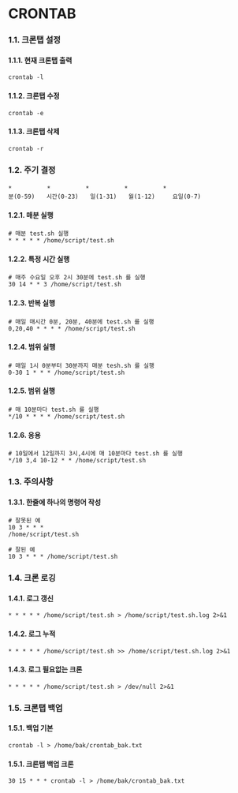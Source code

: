 CRONTAB
======================
### 1.1. 크론탭 설정

#### 1.1.1. 현재 크론탭 출력
```
crontab -l
```

#### 1.1.2. 크론탭 수정
```
crontab -e
```

#### 1.1.3. 크론탭 삭제
```
crontab -r
```

### 1.2. 주기 결정
```
*　　　　　　*　　　　　　*　　　　　　*　　　　　　*
분(0-59)　　시간(0-23)　　일(1-31)　　월(1-12)　　　요일(0-7)
```

#### 1.2.1. 매분 실행
```
# 매분 test.sh 실행
* * * * * /home/script/test.sh
```

#### 1.2.2. 특정 시간 실행
```
# 매주 수요일 오후 2시 30분에 test.sh 를 실행
30 14 * * 3 /home/script/test.sh
```

#### 1.2.3. 반복 실행
```
# 매일 매시간 0분, 20분, 40분에 test.sh 를 실행
0,20,40 * * * * /home/script/test.sh
```

#### 1.2.4. 범위 실행
```
# 매일 1시 0분부터 30분까지 매분 tesh.sh 를 실행
0-30 1 * * * /home/script/test.sh
```

#### 1.2.5. 범위 실행
```
# 매 10분마다 test.sh 를 실행
*/10 * * * * /home/script/test.sh
```

#### 1.2.6. 응용
```
# 10일에서 12일까지 3시,4시에 매 10분마다 test.sh 를 실행
*/10 3,4 10-12 * * /home/script/test.sh
```

### 1.3. 주의사항

#### 1.3.1. 한줄에 하나의 명령어 작성
```
# 잘못된 예
10 3 * * *
/home/script/test.sh

# 잘된 예
10 3 * * * /home/script/test.sh
```

### 1.4. 크론 로깅

#### 1.4.1. 로그 갱신
```
* * * * * /home/script/test.sh > /home/script/test.sh.log 2>&1
```

#### 1.4.2. 로그 누적
```
* * * * * /home/script/test.sh >> /home/script/test.sh.log 2>&1
```

#### 1.4.3. 로그 필요없는 크론
```
* * * * * /home/script/test.sh > /dev/null 2>&1
```

### 1.5. 크론탭 백업

#### 1.5.1. 백업 기본
```
crontab -l > /home/bak/crontab_bak.txt
```

#### 1.5.1. 크론탭 백업 크론
```
30 15 * * * crontab -l > /home/bak/crontab_bak.txt
```